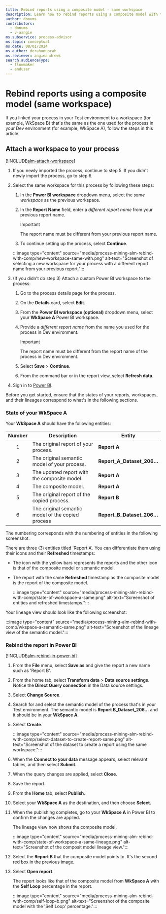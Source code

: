 ```yaml
---
title: Rebind reports using a composite model - same workspace
description: Learn how to rebind reports using a composite model with the same workspace.
author: donums
contributors:
  - donums
  - v-aangie  
ms.subservice: process-advisor
ms.topic: conceptual
ms.date: 08/01/2024
ms.author: derahonuorah
ms.reviewer: angieandrews
search.audienceType: 
  - flowmaker
  - enduser
---
```


# Rebind reports using a composite model (same workspace)

If you linked your process in your Test environment to a workspace (for example, WkSpace B) that's the same as the one used for the process in your Dev environment (for example, WkSpace A), follow the steps in this article.

## Attach a workspace to your process

[!INCLUDE[alm-attach-workspace](./includes/alm-attach-workspace.md)]

1. If you newly imported the process, continue to step 5. If you didn't newly import the process, go to step 6.
1. Select the same workspace for this process by following these steps:
    1. In the **Power BI workspace** dropdown menu, select the *same workspace* as the previous workspace.
    1. In the **Report Name** field, enter a *different report name* from your previous report name.

        > [!IMPORTANT]
        > The report name must be different from your previous report name.

    1. To continue setting up the process, select **Continue**.

    :::image type="content" source="media/process-mining-alm-rebind-with-comp/new-workspace-same-with.png" alt-text="Screenshot of selecting a new workspace for your process with a different report name from your previous report.":::

1. (If you didn't do step 3) Attach a custom Power BI workspace to the process:
    1. Go to the process details page for the process.
    1. On the **Details** card, select **Edit**.
    1. From the **Power BI workspace (optional)** dropdown menu, select your **WkSpace A** Power BI workspace.
    1. Provide a *different report name* from the name you used for the process in Dev environment.

        > [!IMPORTANT]
        >
        > The report name must be different from the report name of the process in Dev environment.

    1. Select **Save** > **Continue**.
    1. From the command bar or in the report view, select **Refresh data**.
1. Sign in to [Power BI](https://msit.powerbi.com/home).

Before you get started, ensure that the states of your reports, workspaces, and their lineages correspond to what's in the following sections.

### State of your WkSpace A

Your **WkSpace A** should have the following entities:

|Number  |Description  |Entity  |
|:-:|---------|---------|
|1  | The original report of your process.        | **Report A**        |
|2  | The original semantic model of your process.  | **Report_A_Dataset_206…**   |
|3  | The updated report with the composite model.    | **Report A**  |
|4  | The composite model.   | **Report A**   |
|5  | The original report of the copied process.  | **Report B**  |
|6  | The original semantic model of the copied process   | **Report_B_Dataset_206…** |

The numbering corresponds with the numbering of entities in the following screenshot.

There are three (3) entities titled 'Report A'. You can differentiate them using their icons and their **Refreshed** timestamps:

- The icon with the yellow bars represents the reports and the other icon is that of the composite model or semantic model.
- The report with the same **Refreshed** timestamp as the composite model is the report of the composite model.

    :::image type="content" source="media/process-mining-alm-rebind-with-comp/state-of-workspace-a-same.png" alt-text="Screenshot of entities and refreshed timestamps.":::

Your lineage view should look like the following screenshot:

:::image type="content" source="media/process-mining-alm-rebind-with-comp/wkspace-a-semantic-same.png" alt-text="Screenshot of the lineage view of the semantic model.":::

### Rebind the report in Power BI

[!INCLUDE[alm-rebind-in-power-bi](./includes/alm-rebind-in-power-bi.md)]

1. From the **File** menu, select **Save as** and give the report a new name such as 'Report B'.
1. From the home tab, select **Transform data** > **Data source settings**. Notice the **Direct Query connection** in the Data source settings.
1. Select **Change Source**.
1. Search for and select the semantic model of the process that's in your Test environment. The semantic model is **Report B_Dataset_206…** and it should be in your **WkSpace A**.
1. Select **Create**.

    :::image type="content" source="media/process-mining-alm-rebind-with-comp/select-dataset-to-create-report-same.png" alt-text="Screenshot of the dataset to create a report using the same workspace.":::

1. When the **Connect to your data** message appears, select relevant tables, and then select **Submit**.
1. When the query changes are applied, select **Close**.
1. Save the report.
1. From the **Home** tab, select **Publish**.
1. Select your **WkSpace A** as the destination, and then choose **Select**.
1. When the publishing completes, go to your **WkSpace A** in Power BI to confirm the changes are applied.

    The lineage view now shows the composite model.

    :::image type="content" source="media/process-mining-alm-rebind-with-comp/state-of-workspace-a-same-lineage.png" alt-text="Screenshot of the composit model lineage view.":::

1. Select the **Report B** that the composite model points to. It's the second red box in the previous image.
1. Select **Open report**.

    The report looks like that of the composite model from **WkSpace A** with the **Self Loop** percentage in the report.

    :::image type="content" source="media/process-mining-alm-rebind-with-comp/self-loop-b.png" alt-text="Screenshot of the composite model with the 'Self Loop' percentage.":::


